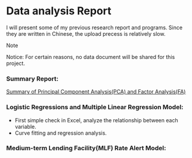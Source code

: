 # Data analysis Report
I will present some of my previous research report and programs. 
Since they are written in Chinese, the upload precess is relatively slow.  
>[!NOTE]
>Notice: For certain reasons, no data document will be shared for this project. 

### Summary Report:  
   [Summary of Principal Component Analysis(PCA) and Factor Analysis(FA)](https://github.com/Olivia-qiu-xiaowu/DataAnalysisReport/blob/main/PCA%20and%20FA.md)
  
### Logistic Regressions and Multiple Linear Regression Model:
  - First simple check in Excel, analyze the relationship between each variable.
  - Curve fitting and regression analysis.

### Medium-term Lending Facility(MLF) Rate Alert Model:
